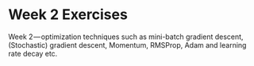 # Week 2 Exercises

Week 2 — optimization techniques such as mini-batch gradient descent, (Stochastic) gradient descent, Momentum, RMSProp, Adam and learning rate decay etc.